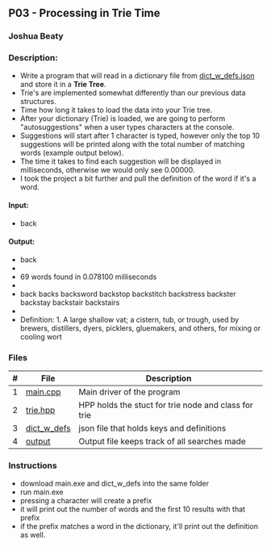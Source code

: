 ## P03 - Processing in Trie Time
### Joshua Beaty
### Description:
- Write a program that will read in a dictionary file from [dict_w_defs.json](../../Resources/04-Data/dictionary_files/dict_w_defs.json) and store it in a **Trie Tree**.
- Trie's are implemented somewhat differently than our previous data structures. 
- Time how long it takes to load the data into your Trie tree.
- After your dictionary (Trie) is loaded, we are going to perform "autosuggestions" when a user types characters at the console.
- Suggestions will start after 1 character is typed, however only the top 10 suggestions will be printed along with the total number of matching words (example output below).
- The time it takes to find each suggestion will be displayed in milliseconds, otherwise we would only see 0.00000.
- I took the project a bit further and pull the definition of the word if it's a word.

#### Input:
- back

#### Output:
- back
- 
- 69 words found in 0.078100 milliseconds
- 
- back backs backsword backstop backstitch backstress backster backstay backstair backstairs
- 
- Definition: 1. A large shallow vat; a cistern, tub, or trough, used by brewers, distillers, dyers, picklers, gluemakers, and others, for mixing or cooling wort

### Files
|   #   | File                    | Description                                                 |
| :---: | ----------------------- | ----------------------------------------------------------- |
|   1   | [main.cpp](./main.cpp)  | Main driver of the program                                  |
|   2   | [trie.hpp](./trie.hpp)  | HPP holds the stuct for trie node and class for trie |
|   3   | [dict_w_defs](./dict_w_defs.json)  | json file that holds keys and definitions        |
|   4   | [output](./output.txt)  | Output file keeps track of all searches made        |

### Instructions
- download main.exe and dict_w_defs into the same folder
- run main.exe
- pressing a character will create a prefix
- it will print out the number of words and the first 10 results with that prefix
- if the prefix matches a word in the dictionary, it'll print out the definition as well.